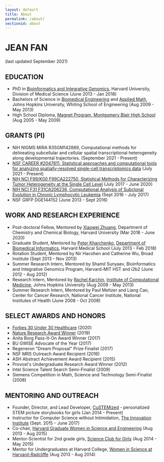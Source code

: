 ```yaml
---
layout: default
title: About
permalink: /about/
sectionid: about
---
```


# JEAN FAN

(last updated September 2021)

<!---
<div class="col-sm-4 pull-right">
<img src="{{ "/img/profile.jpg" | prepend: site.baseurl }}" class="img-responsive img-circle" alt="Jean Fan">
<br><br>
</div>

I am currently an NCI F99/K00 post-doctoral fellow in the lab of [Dr. Xiaowei Zhuang](http://zhuang.harvard.edu/) at Harvard University. I received my PhD in Bioinformatics and Integrative Genomics at Harvard under the mentorship of [Dr. Peter Kharchenko](http://pklab.med.harvard.edu/) at the Department of Biomedical Informatics and in close collaboration with [Dr. Catherine Wu](http://wulab.dfci.harvard.edu/) at the Dana-Farber Cancer Institute. My research interests center around developing computational methods for identifying and characterizing heterogeneity at the single cell level, particularly in the context of cancer, using multi-omics approaches.

[**Download CV (last updated March 2018)**](/assets/docs/resume/JEAN_FAN_cv.pdf)
--->

## EDUCATION
- PhD in [Bioinformatics and Integrative Genomics](http://dms.hms.harvard.edu/big/), Harvard University, Division of Medical Science (June 2013 - Jan 2018)
- Bachelors of Science in [Biomedical Engineering](http://www.bme.jhu.edu/) and [Applied Math](http://engineering.jhu.edu/ams/), Johns Hopkins University, Whiting School of Engineering (Aug 2009 - May 2013)
- High School Diploma, [Magnet Program, Montgomery Blair High School](https://mbhs.edu/departments/magnet/) (Aug 2005 - May 2009)

## GRANTS (PI)
- NIH NIGMS MIRA R35GM142889, Computational methods for delineating subcellular and cellular spatial transcriptional heterogeneity along developmental trajectories. (September 2021 - Present)
- [NSF CAREER #2047611, Statistical approaches and computational tools for analyzing spatially-resolved single-cell transcriptomics data](https://www.nsf.gov/awardsearch/showAward?AWD_ID=2047611) (July 2021 - Present)
- [NIH NCI F99/K00 F99CA222750, Statistical Methods for Characterizing Tumor Heterogeneity at the Single Cell Level](https://grants.uberresearch.com/100000054/F99CA222750/Statistical-Methods-for-Characterizing-Tumor-Heterogeneity-at-the-Single-Cell-Level) (July 2017 - June 2020)
- [NIH NCI F31 F31CA206236, Computational Analysis of Subclonal Evolution in Chronic Lymphocytic Leukemia](https://grants.uberresearch.com/100000054/F31CA206236/Computational-Analysis-of-Subclonal-Evolution-in-Chronic-Lymphocytic-Leukemia) (Sept 2016 - July 2017)
- NSF GRFP DGE144152 (June 2013 - Sept 2016)

## WORK AND RESEARCH EXPERIENCE
- Post-doctoral Fellow, Mentored by [Xiaowei Zhuang](http://zhuang.harvard.edu/), Department of Chemistry and Chemical Biology, Harvard University (Mar 2018 - June 2020)
- Graduate Student, Mentored by [Peter Kharchenko](http://pklab.med.harvard.edu/), [Department of Biomedical Informatics](https://dbmi.hms.harvard.edu/), Harvard Medical School (July 2013 - Feb 2018)
- Rotation Student, Mentored by Nir Hacohen and Catherine Wu, Broad Institute (Sept 2013 - Nov 2013)
- Summer Research Intern, Mentored by Shamil Sunyaev, Bioinformatics and Integrative Genomics Program, Harvard-MIT HST and i2b2 (June 2012 - Aug 2012)
- Research Intern, Mentored by [Rachel Karchin](http://karchinlab.org/), [Institute of Computational Medicine](https://icm.jhu.edu), Johns Hopkins University (Aug 2009 - May 2013)
- Summer Research Intern, Mentored by Paul Meltzer and Liang Cao, Center for Cancer Research, National Cancer Institute, National Institutes of Health (June 2008 - Oct 2008)

## SELECT AWARDS AND HONORS

- [Forbes 30 Under 30 Healthcare](https://www.forbes.com/profile/jean-fan/?sh=7574e0d0730e) (2020)
- [Nature Research Award Winner](https://www.nature.com/articles/d41586-019-03153-8) (2019)
- Anita Borg Pass-It-On Award Winner (2017)
- BU GWISE Advocate of the Year (2017)
- Regeneron "Dream Proposal" Prize Finalist (2017)
- NSF MRS Outreach Award Recipient (2016)
- ASH Abstract Achievement Award Recipient (2015)
- Provost's Undergraduate Research Award Winner (2012)
- Intel Science Talent Search Semi-Finalist (2009)
- Siemens Competition in Math, Science and Technology Semi-Finalist (2008)

## MENTORING AND OUTREACH
- Founder, Director, and Lead Developer, [CuSTEMized](https://custemized.org) - personalized STEM picture storybooks for girls (Jan 2014 - Present)
- Instructor for Computer Science without Intimidation, [The Innovation Institute](https://theinnovationinstitute.org/) (Sept. 2015 - June 2017)
- Co-chair, [Harvard Graduate Women in Science and Engineering](http://projects.iq.harvard.edu/hgwise/) (Aug 2013 - Aug 2015)
- Mentor-Scientist for 2nd grade girls, [Science Club for Girls](http://www.scienceclubforgirls.org/) (Aug 2014 - May 2015)
- Mentor for Undergraduates at Harvard College, [Women in Science at Harvard-Radcliffe](http://wishr.weebly.com/) (Aug 2013 - Aug 2014)

